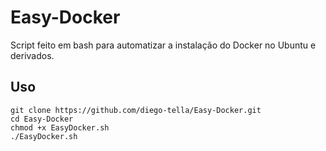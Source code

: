 # Easy-Docker
Script feito em bash para automatizar a instalação do Docker no Ubuntu e derivados.

## Uso
```
git clone https://github.com/diego-tella/Easy-Docker.git
cd Easy-Docker
chmod +x EasyDocker.sh
./EasyDocker.sh
```
